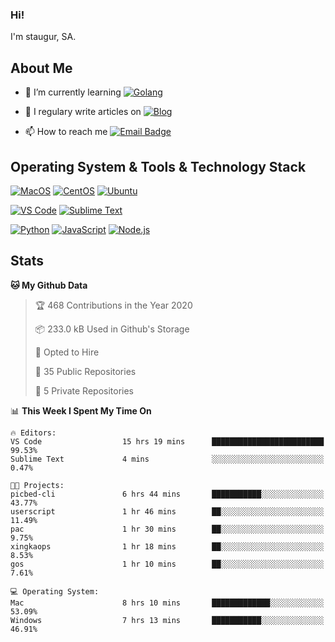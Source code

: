 ### Hi!

I'm staugur, SA.

## About Me

- 🌱 I’m currently learning [![Golang](https://img.shields.io/badge/-Go-7fd5ea?logo=go)](https:/golang.org/)

- 📝 I regulary write articles on [![Blog](https://img.shields.io/badge/-Blog-629ccd?style=for-the-badge&logo=python&logoColor=ffffff)](https://blog.saintic.com)

- 📫 How to reach me [![Email Badge](https://img.shields.io/badge/-email-c14438?style=for-the-badge&logo=Gmail&logoColor=ffffff)](mailto:me@tcw.im)

## Operating System & Tools & Technology Stack

[![MacOS](https://img.shields.io/badge/macOS-Catalina-292e33?style=flat-square&logo=apple&logoColor=ffffff)](https://www.apple.com/macos/catalina/)
[![CentOS](https://img.shields.io/badge/CentOS-7.0-292e33?style=flat-square&logo=CentOS&logoColor=)](https://www.centos.org/)
[![Ubuntu](https://img.shields.io/badge/Ubuntu-18-292e33?style=flat-square&logo=Ubuntu&logoColor=e95420)](https://www.ubuntu.com/)

[![VS Code](https://img.shields.io/badge/IDE-VSCode-292e33?style=flat-square&logo=Visual-studio-code)](https://code.visualstudio.com/)
[![Sublime Text](https://img.shields.io/badge/IDE-SublimeText-black?style=flat-square&logo=Sublime+Text)](https://www.sublimetext.com/)


[![Python](https://img.shields.io/badge/-Python-3776AB?style=flat-square&logo=python&logoColor=ffffff)](https://www.python.org/)
[![JavaScript](https://img.shields.io/badge/-JavaScript-%23F7DF1C?style=flat-square&logo=javascript&logoColor=000000&labelColor=%23F7DF1C&color=%23FFCE5A)](https://www.javascript.com/)
[![Node.js](https://img.shields.io/badge/-Node.js-00ADD8?style=flat-square&logo=node.js&logoColor=ffffff)](https://nodejs.org/)

## Stats

<!--START_SECTION:waka-->
**🐱 My Github Data** 

> 🏆 468 Contributions in the Year 2020
 > 
> 📦 233.0 kB Used in Github's Storage 
 > 
> 💼 Opted to Hire
 > 
> 📜 35 Public Repositories
 > 
> 🔑 5 Private Repositories 

📊 **This Week I Spent My Time On** 

```text
🔥 Editors: 
VS Code                  15 hrs 19 mins      █████████████████████████   99.53% 
Sublime Text             4 mins              ░░░░░░░░░░░░░░░░░░░░░░░░░   0.47%

🐱‍💻 Projects: 
picbed-cli               6 hrs 44 mins       ███████████░░░░░░░░░░░░░░   43.77% 
userscript               1 hr 46 mins        ██░░░░░░░░░░░░░░░░░░░░░░░   11.49% 
pac                      1 hr 30 mins        ██░░░░░░░░░░░░░░░░░░░░░░░   9.75% 
xingkaops                1 hr 18 mins        ██░░░░░░░░░░░░░░░░░░░░░░░   8.53% 
gos                      1 hr 10 mins        ██░░░░░░░░░░░░░░░░░░░░░░░   7.61%

💻 Operating System: 
Mac                      8 hrs 10 mins       █████████████░░░░░░░░░░░░   53.09% 
Windows                  7 hrs 13 mins       ███████████░░░░░░░░░░░░░░   46.91%

```


<!--END_SECTION:waka-->
